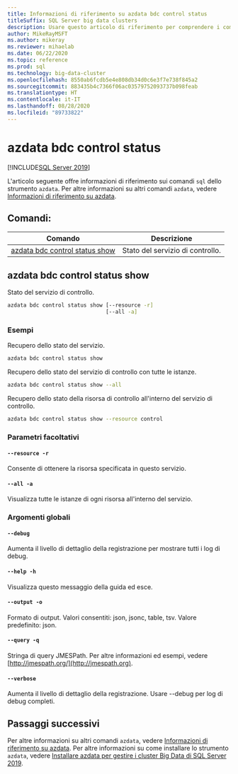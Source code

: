 ```yaml
---
title: Informazioni di riferimento su azdata bdc control status
titleSuffix: SQL Server big data clusters
description: Usare questo articolo di riferimento per comprendere i comandi SQL dello strumento azdata, in particolare il comando bdc control status.
author: MikeRayMSFT
ms.author: mikeray
ms.reviewer: mihaelab
ms.date: 06/22/2020
ms.topic: reference
ms.prod: sql
ms.technology: big-data-cluster
ms.openlocfilehash: 8550ab6fcdb5e4e808db34d0c6e3f7e738f845a2
ms.sourcegitcommit: 883435b4c7366f06ac03579752093737b098feab
ms.translationtype: HT
ms.contentlocale: it-IT
ms.lasthandoff: 08/28/2020
ms.locfileid: "89733822"
---
```

# <a name="azdata-bdc-control-status"></a>azdata bdc control status

[!INCLUDE[SQL Server 2019](../../includes/applies-to-version/sqlserver2019.md)]

L'articolo seguente offre informazioni di riferimento sui comandi `sql` dello strumento `azdata`. Per altre informazioni su altri comandi `azdata`, vedere [Informazioni di riferimento su azdata](reference-azdata.md).

## <a name="commands"></a>Comandi:
| Comando | Descrizione |
| --- | --- |
[azdata bdc control status show](#azdata-bdc-control-status-show) | Stato del servizio di controllo.
## <a name="azdata-bdc-control-status-show"></a>azdata bdc control status show
Stato del servizio di controllo.
```bash
azdata bdc control status show [--resource -r] 
                               [--all -a]
```
### <a name="examples"></a>Esempi
Recupero dello stato del servizio.
```bash
azdata bdc control status show
```
Recupero dello stato del servizio di controllo con tutte le istanze.
```bash
azdata bdc control status show --all
```
Recupero dello stato della risorsa di controllo all'interno del servizio di controllo.
```bash
azdata bdc control status show --resource control
```
### <a name="optional-parameters"></a>Parametri facoltativi
#### `--resource -r`
Consente di ottenere la risorsa specificata in questo servizio.
#### `--all -a`
Visualizza tutte le istanze di ogni risorsa all'interno del servizio.
### <a name="global-arguments"></a>Argomenti globali
#### `--debug`
Aumenta il livello di dettaglio della registrazione per mostrare tutti i log di debug.
#### `--help -h`
Visualizza questo messaggio della guida ed esce.
#### `--output -o`
Formato di output.  Valori consentiti: json, jsonc, table, tsv.  Valore predefinito: json.
#### `--query -q`
Stringa di query JMESPath. Per altre informazioni ed esempi, vedere [http://jmespath.org/](http://jmespath.org).
#### `--verbose`
Aumenta il livello di dettaglio della registrazione. Usare --debug per log di debug completi.

## <a name="next-steps"></a>Passaggi successivi

Per altre informazioni su altri comandi `azdata`, vedere [Informazioni di riferimento su azdata](reference-azdata.md). Per altre informazioni su come installare lo strumento `azdata`, vedere [Installare azdata per gestire i cluster Big Data di SQL Server 2019](../install/deploy-install-azdata.md).
